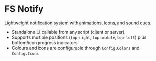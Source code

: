 # FS Notify

Lightweight notification system with animations, icons, and sound cues.

- Standalone UI callable from any script (client or server).
- Supports multiple positions (`top-right`, `top-middle`, `top-left`) plus bottom/icon progress indicators.
- Colours and icons are configurable through `Config.Colors` and `Config.Icons`.
